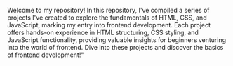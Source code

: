 Welcome to my repository! In this repository, I've compiled a series of projects I've created to explore the fundamentals of HTML, CSS, and JavaScript, marking my entry into frontend development. Each project offers hands-on experience in HTML structuring, CSS styling, and JavaScript functionality, providing valuable insights for beginners venturing into the world of frontend. Dive into these projects and discover the basics of frontend development!"
